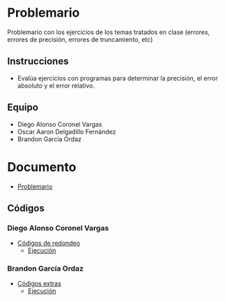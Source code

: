 # Problemario

Problemario con los ejercicios de los temas tratados en clase (errores, errores de precisión, errores de truncamiento, etc) 

## Instrucciones

- Evalúa ejercicios con programas para determinar la precisión, el error absoluto y el error relativo.

## Equipo

- Diego Alonso Coronel Vargas
- Oscar Aaron Delgadillo Fernández
- Brandon García Ordaz

# Documento

- [Problemario](/Tema%201/Evidencia2_Problemario/T1%20-%20E2%20-%20Problemario.pdf)

## Códigos

### Diego Alonso Coronel Vargas

- [Códigos de redondeo](/Tema%201/Evidencia2_Problemario/redondeo.py)
    - [Ejecución](/Tema%201/Evidencia2_Problemario/ejecución_código_redondeo.png)

### Brandon García Ordaz
- [Códigos extras](/Tema%201/Evidencia2_Problemario/extras.java)
    - [Ejecución](/Tema%201/Evidencia2_Problemario/ejecución_código_extra.png)